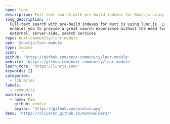 ```yaml
---
name: lunr
description: Full-text search with pre-build indexes for Nuxt.js using lunr.js
long_description: >-
  Full-text search with pre-build indexes for Nuxt.js using lunr.js. Lunr
  enables you to provide a great search experience without the need for
  external, server-side, search services
repo: nuxt-community/lunr-module
npm: '@nuxtjs/lunr-module'
type: module
icon: ''
github: 'https://github.com/nuxt-community/lunr-module'
website: 'https://github.com/nuxt-community/lunr-module'
learn_more: 'https://lunrjs.com/'
keywords: []
categories:
  - libraries
labels:
  - community
maintainers:
  - name: Pim
    github: pimlie
    avatar: 'https://github.com/pimlie.png'
demo: 'https://olivernn.github.io/moonwalkers/'
---
```


